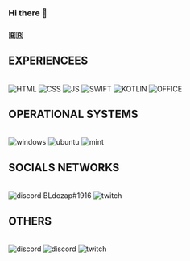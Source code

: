 ### Hi there 👋
### 🇧🇷

## EXPERIENCEES


<div class="os"> <br/>
<img  alt="HTML"src ="https://img.shields.io/badge/HTML5-E34F26?style=for-the-badge&logo=html5&logoColor=white">

<img  alt="CSS" src ="https://img.shields.io/badge/CSS3-1572B6?style=for-the-badge&logo=css3&logoColor=white">

<img  alt="JS" src ="https://img.shields.io/badge/JavaScript-F7DF1E?style=for-the-badge&logo=javascript&logoColor=black">
  
<img  alt="SWIFT" src ="https://img.shields.io/badge/Swift-FA7343?style=for-the-badge&logo=swift&logoColor=white">

<img  alt="KOTLIN" src ="https://img.shields.io/badge/Kotlin-0095D5?&style=for-the-badge&logo=kotlin&logoColor=white">

<img  alt="OFFICE" src ="https://img.shields.io/badge/Microsoft_Office-D83B01?style=for-the-badge&logo=microsoft-office&logoColor=white">
</div>




## OPERATIONAL SYSTEMS

<div class="os"> <br/>
<img  alt="windows"src ="https://img.shields.io/badge/Windows-0078D6?style=for-the-badge&logo=windows&logoColor=white">

<img  alt="ubuntu" src ="https://img.shields.io/badge/Ubuntu-E95420?style=for-the-badge&logo=ubuntu&logoColor=white">

<img  alt="mint" src ="https://img.shields.io/badge/Linux_Mint-87CF3E?style=for-the-badge&logo=linux-mint&logoColor=white">
</div>

</div>


## SOCIALS NETWORKS
<div class="os"> <br/>
<img alt="discord" src="https://img.shields.io/badge/Discord-7289DA?style=for-the-badge&logo=discord&logoColor=white"> BLdozap#1916
<img alt="twitch" src="https://img.shields.io/badge/Twitch-9146FF?style=for-the-badge&logo=twitch&logoColor=white" href="www.twitch.tv/bldozap">
  </div>  


## OTHERS
<div class="os"> <br/>
<img alt="discord" src="https://aleen42.github.io/badges/src/photoshop.svg">
<img alt="discord" src="https://aleen42.github.io/badges/src/after_effects.svg">
<img alt="twitch" src="https://aleen42.github.io/badges/src/premiere.svg">
  </div>  
